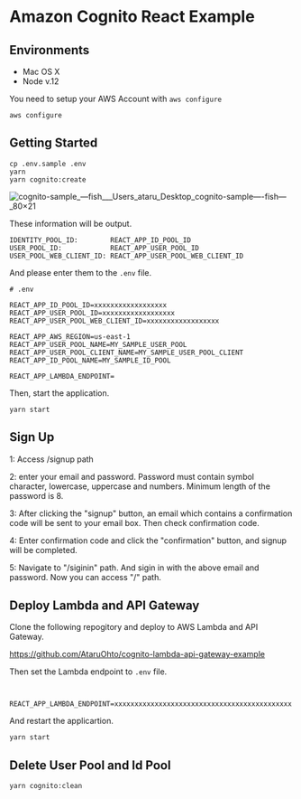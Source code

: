 # Amazon Cognito React Example

## Environments

* Mac OS X
* Node v.12

You need to setup your AWS Account with `aws configure`

```
aws configure
```

## Getting Started

```
cp .env.sample .env
yarn
yarn cognito:create
```

![cognito-sample_—_fish___Users_ataru_Desktop_cognito-sample_—_-fish_—_80×21](https://user-images.githubusercontent.com/3450879/68059334-7ccbaa80-fd3f-11e9-986c-6aad1ba63213.jpg)

These information will be output.

```
IDENTITY_POOL_ID:        REACT_APP_ID_POOL_ID
USER_POOL_ID:            REACT_APP_USER_POOL_ID
USER_POOL_WEB_CLIENT_ID: REACT_APP_USER_POOL_WEB_CLIENT_ID
```

And please enter them to the `.env` file.

```
# .env

REACT_APP_ID_POOL_ID=xxxxxxxxxxxxxxxxxx
REACT_APP_USER_POOL_ID=xxxxxxxxxxxxxxxxxx
REACT_APP_USER_POOL_WEB_CLIENT_ID=xxxxxxxxxxxxxxxxxx

REACT_APP_AWS_REGION=us-east-1
REACT_APP_USER_POOL_NAME=MY_SAMPLE_USER_POOL
REACT_APP_USER_POOL_CLIENT_NAME=MY_SAMPLE_USER_POOL_CLIENT
REACT_APP_ID_POOL_NAME=MY_SAMPLE_ID_POOL

REACT_APP_LAMBDA_ENDPOINT=
```

Then, start the application.

```
yarn start
```

## Sign Up

1: Access /signup path

2: enter your email and password. Password must contain symbol character, lowercase, uppercase and numbers. Minimum length of the password is 8.

3: After clicking the "signup" button, an email which contains a confirmation code will be sent to your email box. Then check confirmation code.

4: Enter confirmation code and click the "confirmation" button, and signup will be completed.

5: Navigate to "/siginin" path. And sigin in with the above email and password. Now you can access "/" path.

## Deploy Lambda and API Gateway

Clone the following repogitory and deploy to AWS Lambda and API Gateway.

https://github.com/AtaruOhto/cognito-lambda-api-gateway-example


Then set the Lambda endpoint to `.env` file.


```


REACT_APP_LAMBDA_ENDPOINT=xxxxxxxxxxxxxxxxxxxxxxxxxxxxxxxxxxxxxxxxxxxx
```

And restart the applicartion.

```
yarn start
```

## Delete User Pool and Id Pool

```
yarn cognito:clean
```


